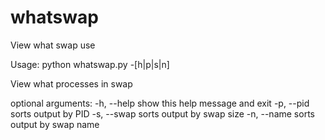 # whatswap
View what swap use

Usage: python whatswap.py -[h|p|s|n]

View what processes in swap

optional arguments:
  -h, --help  show this help message and exit
  -p, --pid   sorts output by PID
  -s, --swap  sorts output by swap size
  -n, --name  sorts output by swap name
